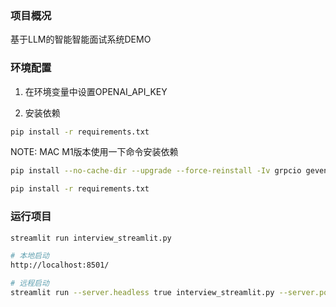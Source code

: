 ### 项目概况

基于LLM的智能智能面试系统DEMO


### 环境配置


1. 在环境变量中设置OPENAI_API_KEY

2. 安装依赖

```bash
pip install -r requirements.txt
```

NOTE: MAC M1版本使用一下命令安装依赖

```bash
pip install --no-cache-dir --upgrade --force-reinstall -Iv grpcio gevent

pip install -r requirements.txt
```

### 运行项目

```bash
streamlit run interview_streamlit.py

# 本地启动
http://localhost:8501/

# 远程启动
streamlit run --server.headless true interview_streamlit.py --server.port 8502
```
